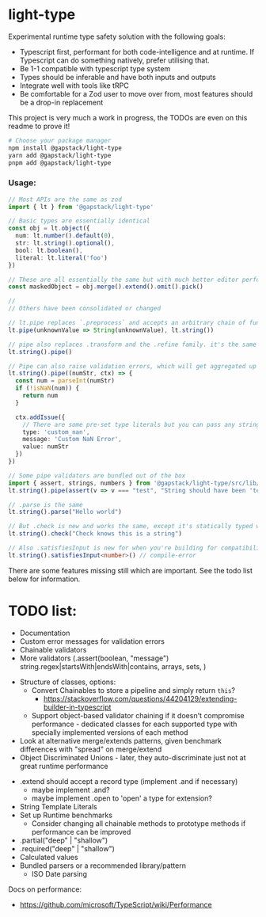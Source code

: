 # light-type

Experimental runtime type safety solution with the following goals:

* Typescript first, performant for both code-intelligence and at runtime. If Typescript can do something natively, prefer utilising that.
* Be 1-1 compatible with typescript type system
* Types should be inferable and have both inputs and outputs
* Integrate well with tools like tRPC
* Be comfortable for a Zod user to move over from, most features should be a drop-in replacement

This project is very much a work in progress, the TODOs are even on this readme to prove it!

```sh
# Choose your package manager
npm install @gapstack/light-type
yarn add @gapstack/light-type
pnpm add @gapstack/light-type
```

### Usage:

```ts
// Most APIs are the same as zod
import { lt } from '@gapstack/light-type'

// Basic types are essentially identical
const obj = lt.object({
  num: lt.number().default(0),
  str: lt.string().optional(),
  bool: lt.boolean(),
  literal: lt.literal('foo')
})

// These are all essentially the same but with much better editor performance
const maskedObject = obj.merge().extend().omit().pick()

//
// Others have been consolidated or changed

// lt.pipe replaces `.preprocess` and accepts an arbitrary chain of functors/types
lt.pipe(unknownValue => String(unknownValue), lt.string())

// pipe also replaces .transform and the .refine family. it's the same as lt.pipe for usage
lt.string().pipe()

// Pipe can also raise validation errors, which will get aggregated up and throw by .parse
lt.string().pipe((numStr, ctx) => {
  const num = parseInt(numStr)
  if (!isNaN(num)) {
    return num
  }

  ctx.addIssue({
    // There are some pre-set type literals but you can pass any string
    type: 'custom_nan',
    message: 'Custom NaN Error',
    value: numStr
  })
})

// Some pipe validators are bundled out of the box
import { assert, strings, numbers } from '@gapstack/light-type/src/lib/validators'
lt.string().pipe(assert(v => v === "test", "String should have been 'test'"))

// .parse is the same
lt.string().parse("Hello world")

// But .check is new and works the same, except it's statically typed with the input
lt.string().check("Check knows this is a string")

// Also .satisfiesInput is new for when you're building for compatibility with types you don't control
lt.string().satisfiesInput<number>() // compile-error
```

There are some features missing still which are important. See the todo list below for information.



# TODO list:

<!-- Now -->
* Documentation
* Custom error messages for validation errors
* Chainable validators 
* More validators (.assert(boolean, "message") string.regex|startsWith|endsWith|contains, arrays, sets, )


<!-- Next -->
* Structure of classes, options:
  * Convert Chainables to store a pipeline and simply return `this`?
    * https://stackoverflow.com/questions/44204129/extending-builder-in-typescript
  * Support object-based validator chaining if it doesn't compromise performance - dedicated classes for each supported type with specially implemented versions of each method
* Look at alternative merge/extends patterns, given benchmark differences with "spread" on merge/extend
* Object Discriminated Unions - later, they auto-discriminate just not at great runtime performance

<!-- After Next -->
* .extend should accept a record type (implement .and if necessary)
  * maybe implement .and?
  * maybe implement .open to 'open' a type for extension?
* String Template Literals
* Set up Runtime benchmarks
  * Consider changing all chainable methods to prototype methods if performance can be improved
* .partial("deep" | "shallow")
* .required("deep" | "shallow")
* Calculated values
* Bundled parsers or a recommended library/pattern
  * ISO Date parsing

Docs on performance:
- https://github.com/microsoft/TypeScript/wiki/Performance
